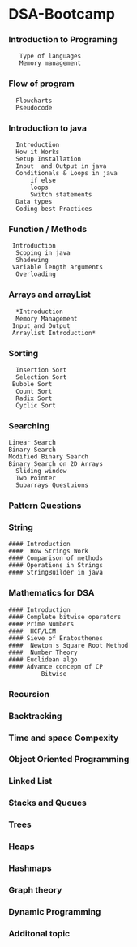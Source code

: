 # DSA-Bootcamp
### Introduction to Programing  
       Type of languages
       Memory management      
### Flow of program
      Flowcharts
      Pseudocode
### Introduction to java
      Introduction
      How it Works
      Setup Installation
      Input  and Output in java
      Conditionals & Loops in java
          if else
          loops
          Switch statements
      Data types
      Coding best Practices
### Function / Methods
     Introduction
      Scoping in java
      Shadowing
     Variable length arguments
      Overloading
### Arrays and arrayList  
      *Introduction
      Memory Management
     Input and Output
     Arraylist Introduction*
### Sorting
      Insertion Sort
      Selection Sort
     Bubble Sort
      Count Sort
      Radix Sort
      Cyclic Sort
### Searching
    Linear Search
    Binary Search
    Modified Binary Search
    Binary Search on 2D Arrays
      Sliding window
      Two Pointer
      Subarrays Questuions
### Pattern Questions
### String
    #### Introduction
    ####  How Strings Work
    #### Comparison of methods
    #### Operations in Strings
    #### StringBuilder in java
###  Mathematics for DSA
    #### Introduction
    #### Complete bitwise operators
    #### Prime Numbers
    ####  HCF/LCM
    #### Sieve of Eratosthenes
    ####  Newton's Square Root Method
    ####  Number Theory
    #### Euclidean algo
    #### Advance concepm of CP
             Bitwise
### Recursion
### Backtracking
### Time and space Compexity
### Object Oriented Programming
### Linked List
### Stacks and Queues
### Trees
### Heaps
### Hashmaps
### Graph theory
### Dynamic Programming
### Additonal topic
